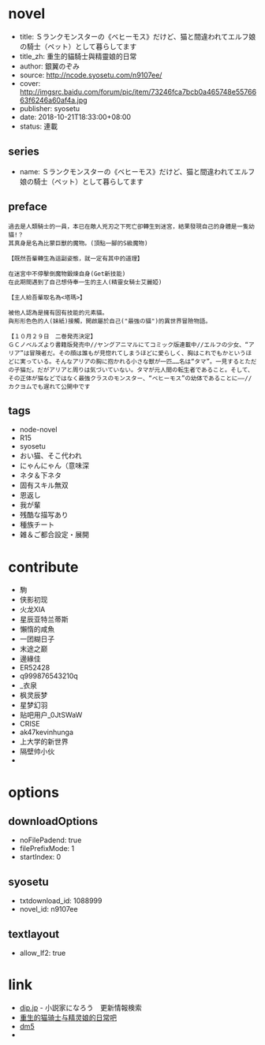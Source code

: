 # novel

- title: Ｓランクモンスターの《ベヒーモス》だけど、猫と間違われてエルフ娘の騎士（ペット）として暮らしてます
- title_zh: 重生的貓騎士與精靈娘的日常
- author: 銀翼のぞみ
- source: http://ncode.syosetu.com/n9107ee/
- cover: http://imgsrc.baidu.com/forum/pic/item/73246fca7bcb0a465748e5576663f6246a60af4a.jpg
- publisher: syosetu
- date: 2018-10-21T18:33:00+08:00
- status: 連載

## series

- name: Ｓランクモンスターの《ベヒーモス》だけど、猫と間違われてエルフ娘の騎士（ペット）として暮らしてます

## preface


```
過去是人類騎士的一員，本已在敵人兇刃之下死亡卻轉生到迷宮，結果發現自己的身體是一隻幼貓!？  
其真身是名為比蒙巨獸的魔物。(頂點一腳的S級魔物)  

【既然吾輩轉生為這副姿態，就一定有其中的道理】  

在迷宮中不停擊倒魔物鍛煉自身(Get新技能)  
在此期間遇到了自己想侍奉一生的主人(精靈女騎士艾麗婭)  

【主人給吾輩取名為<塔瑪>】  

被他人認為是擁有固有技能的元素貓。  
與形形色色的人(妹紙)接觸，開啟屬於自己("最強の貓")的異世界冒險物語。

【１０月２９日　二巻発売決定】
ＧＣノベルズより書籍版発売中//ヤングアニマルにてコミック版連載中//エルフの少女、“アリア”は冒険者だ。その顔は誰もが見惚れてしまうほどに愛らしく、胸はこれでもかというほどに実っている。そんなアリアの胸に抱かれる小さな獣が一匹……名は“タマ”。一見するとただの子猫だ。だがアリアと周りは気づいていない。タマが元人間の転生者であること。そして、その正体が猫などではなく最強クラスのモンスター、“ベヒーモス”の幼体であることに――//カクヨムでも遅れて公開中です
```

## tags

- node-novel
- R15
- syosetu
- おい猫、そこ代われ
- にゃんにゃん（意味深
- ネタ＆下ネタ
- 固有スキル無双
- 恩返し
- 我が輩
- 残酷な描写あり
- 種族チート
- 雑＆ご都合設定・展開

# contribute

- 駒
- 侠影初现
- 火龙XIA
- 星辰亚特兰蒂斯
- 懶惰的咸魚
- 一团糊日子
- 末途之巅
- 邊緣佳
- ER52428
- q999876543210q
- _衣泉
- 枫灵辰梦
- 星梦幻羽
- 贴吧用户_0JtSWaW
- CRISE
- ak47kevinhunga
- 上大学的新世界
- 隔壁帅小伙
- 

# options

## downloadOptions

- noFilePadend: true
- filePrefixMode: 1
- startIndex: 0

## syosetu

- txtdownload_id: 1088999
- novel_id: n9107ee

## textlayout

- allow_lf2: true

# link

- [dip.jp](https://narou.nar.jp/search.php?text=n9107ee&novel=all&genre=all&new_genre=all&length=0&down=0&up=100) - 小説家になろう　更新情報検索
- [重生的猫骑士与精灵娘的日常吧](https://tieba.baidu.com/f?kw=%E9%87%8D%E7%94%9F%E7%9A%84%E7%8C%AB%E9%AA%91%E5%A3%AB%E4%B8%8E%E7%B2%BE%E7%81%B5%E5%A8%98%E7%9A%84%E6%97%A5%E5%B8%B8&ie=utf-8 "重生的猫骑士与精灵娘的日常")
- [dm5](http://www.dm5.com/manhua-chongshengdemaoqishiyujinglingniangderichang/)
- 



